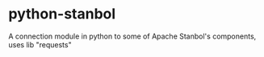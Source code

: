 python-stanbol
==============

A connection module  in python to some of Apache Stanbol's components, uses lib "requests"